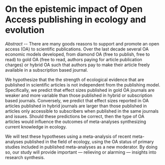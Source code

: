# On the epistemic impact of Open Access publishing in ecology and evolution

*Abstract* -- There are many goods reasons to support and promote an open access (OA) to scientific publications. Over the last decade several OA economic models developed, from diamond OA (free to publish, free to read) to gold OA (free to read, authors paying for article publication charges) or hybrid OA such that authors pay to make their article freely available in a subscription based journal. 

We hypothesize that the the strength of ecological evidence that are published in scientific articles is not independent from the publishing model. Specifically, we predict that effect sizes published in gold OA journals are weaker and more variable than those published in hybrid or subscription based journals. Conversely, we predict that effect sizes reported in OA articles published in hybrid journals are larger than those published in articles only accessible to subscribers when published in the same journals and issues. Should these predictions be correct, then the  type of OA articles would influence the outcomes of meta-analyses synthesizing current knowledge in ecology.  

We will test these hypotheses using a meta-analysis of recent meta-analyses published in the field of ecology, using the OA status of primary studies included in published meta-analyses as a new moderator. By doing so, our study will provide important — relieving or alarming — insights into research synthesis.

